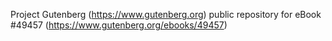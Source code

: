 Project Gutenberg (https://www.gutenberg.org) public repository for eBook #49457 (https://www.gutenberg.org/ebooks/49457)
